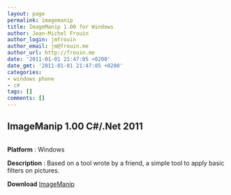 ```yaml
---
layout: page
permalink: imagemanip
title: ImageManip 1.00 for Windows
author: Jean-Michel Frouin
author_login: jmfrouin
author_email: jm@frouin.me
author_url: http://frouin.me
date: '2011-01-01 21:47:05 +0200'
date_gmt: '2011-01-01 21:47:05 +0200'
categories:
- windows phone
- c#
tags: []
comments: []
---
```

<h2>ImageManip 1.00 C#/.Net 2011</h2>
<p><img class="aligncenter" alt="" src="http://frouin.me/images/softs/ImageManip.png" /><br />
<img class="aligncenter" alt="" src="http://frouin.me/images/softs/ImageManip2.png" /></p>
<p><b>Platform</b> : Windows</p>
<p><b>Description</b> : Based on a tool wrote by a friend, a simple tool to apply basic filters on pictures.</p>
<!--more-->
<p><b>Download</b> <a class="link" href="http://frouin.me/files/ImageManip.exe">ImageManip</a></p>
